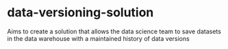 # data-versioning-solution
Aims to create a solution that allows the data science team to save datasets in the data warehouse with a maintained history of data versions
